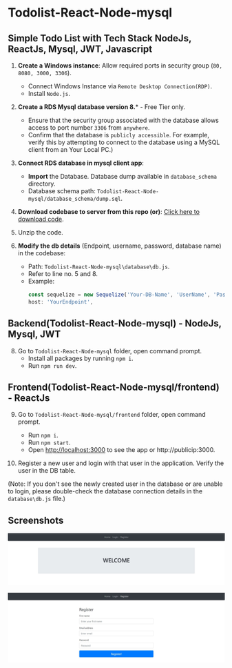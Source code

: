 # Todolist-React-Node-mysql

## Simple Todo List with Tech Stack **NodeJs, ReactJs, Mysql, JWT, Javascript**

1. **Create a Windows instance**: Allow required ports in security group (`80, 8080, 3000, 3306`).
   - Connect Windows Instance via `Remote Desktop Connection(RDP)`.
   - Install `Node.js`.

2. **Create a RDS Mysql database version 8.***  - Free Tier only.
    - Ensure that the security group associated with the database allows access to port number `3306` from `anywhere`.
    - Confirm that the database is `publicly accessible`. For example, verify this by attempting to connect to the database using a MySQL client from an Your Local PC.)

3. **Connect RDS database in mysql client app**:
   - **Import** the Database. Database dump available in `database_schema` directory.
   - Database schema path: `Todolist-React-Node-mysql/database_schema/dump.sql`.

5. **Download codebase to server from this repo (or)**: [Click here to download code](https://codeload.github.com/mohan-balakrishnan/Todolist-React-Node-mysql/zip/refs/heads/main).

6. Unzip the code.

7. **Modify the db details** (Endpoint, username, password, database name) in the codebase:
   - Path: `Todolist-React-Node-mysql\database\db.js`.
   - Refer to line no. 5 and 8.
   - Example:
     ```javascript
     const sequelize = new Sequelize('Your-DB-Name', 'UserName', 'Password',
     host: 'YourEndpoint',
     ```

## Backend(Todolist-React-Node-mysql) - NodeJs, Mysql, JWT

8. Go to `Todolist-React-Node-mysql` folder, open command prompt.
   - Install all packages by running `npm i`.
   - Run `npm run dev`.

## Frontend(Todolist-React-Node-mysql/frontend) - ReactJs

9. Go to `Todolist-React-Node-mysql/frontend` folder, open command prompt.
   - Run `npm i`.
   - Run `npm start`.
   - Open [http://localhost:3000](http://localhost:3000) to see the app or http://publicip:3000. 

10. Register a new user and login with that user in the application. Verify the user in the DB table.

(Note: If you don't see the newly created user in the database or are unable to login, please double-check the database connection details in the `database\db.js` file.)

## Screenshots

![Home Page](https://raw.githubusercontent.com/mohan-balakrishnan/Todolist-React-Node-mysql/main/home.JPG)

![Register](https://raw.githubusercontent.com/mohan-balakrishnan/Todolist-React-Node-mysql/main/register.JPG)
